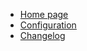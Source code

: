 - [Home page](./README.md)
- [Configuration](./Configurations/index.md)
- [Changelog](./Changelog.md)
